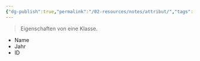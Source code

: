 ```yaml
---
{"dg-publish":true,"permalink":"/02-resources/notes/attribut/","tags":["#bedeutung","OOP"],"noteIcon":"","updated":"2024-06-25T12:17:34.398+02:00"}
---
```


> Eigenschaften von eine Klasse.

- Name
- Jahr
- ID